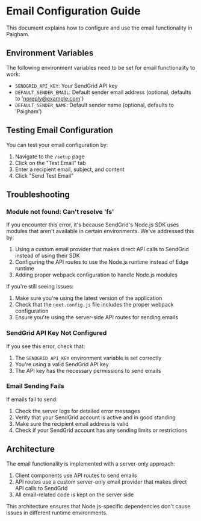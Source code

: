 # Email Configuration Guide

This document explains how to configure and use the email functionality in Paigham.

## Environment Variables

The following environment variables need to be set for email functionality to work:

- `SENDGRID_API_KEY`: Your SendGrid API key
- `DEFAULT_SENDER_EMAIL`: Default sender email address (optional, defaults to 'noreply@example.com')
- `DEFAULT_SENDER_NAME`: Default sender name (optional, defaults to 'Paigham')

## Testing Email Configuration

You can test your email configuration by:

1. Navigate to the `/setup` page
2. Click on the "Test Email" tab
3. Enter a recipient email, subject, and content
4. Click "Send Test Email"

## Troubleshooting

### Module not found: Can't resolve 'fs'

If you encounter this error, it's because SendGrid's Node.js SDK uses modules that aren't available in certain environments. We've addressed this by:

1. Using a custom email provider that makes direct API calls to SendGrid instead of using their SDK
2. Configuring the API routes to use the Node.js runtime instead of Edge runtime
3. Adding proper webpack configuration to handle Node.js modules

If you're still seeing issues:
1. Make sure you're using the latest version of the application
2. Check that the `next.config.js` file includes the proper webpack configuration
3. Ensure you're using the server-side API routes for sending emails

### SendGrid API Key Not Configured

If you see this error, check that:

1. The `SENDGRID_API_KEY` environment variable is set correctly
2. You're using a valid SendGrid API key
3. The API key has the necessary permissions to send emails

### Email Sending Fails

If emails fail to send:

1. Check the server logs for detailed error messages
2. Verify that your SendGrid account is active and in good standing
3. Make sure the recipient email address is valid
4. Check if your SendGrid account has any sending limits or restrictions

## Architecture

The email functionality is implemented with a server-only approach:

1. Client components use API routes to send emails
2. API routes use a custom server-only email provider that makes direct API calls to SendGrid
3. All email-related code is kept on the server side

This architecture ensures that Node.js-specific dependencies don't cause issues in different runtime environments. 